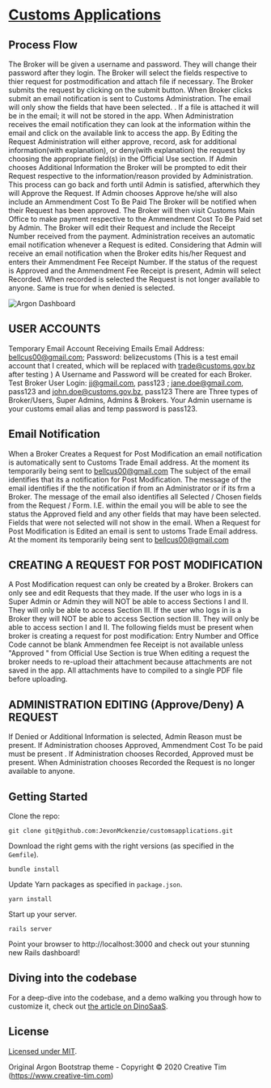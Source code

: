 # [Customs Applications](http://customsapplications.herokuapp.com/)

## Process Flow
The Broker will be given a username and password. They will change their password after they login.
The Broker will select the fields respective to thier request for postmodification and attach file if necessary.
The Broker submits the request by clicking on the submit button.
When Broker clicks submit an email notification is sent to Customs Administration. The email will only show the fields that have been selected. . If a file is attached it will be in the email; it will not be stored in the app.
When Administration receives the email notification they can look at the information within the email and click on the available link to access the app.
By Editing the Request Administration will either approve, record, ask for additional information(with explanation), or deny(with explanation) the request by choosing the appropriate field(s) in the Official Use section.
If Admin chooses Additional Information the Broker will be prompted to edit their Request respective to the information/reason provided by Administration. This process can go back and forth until Admin is satisfied, afterwhich they will Approve the Request.
If Admin chooses Approve he/she will also include an Ammendment Cost To Be Paid
The Broker will be notified when their Request has been approved.
The Broker will then visit Customs Main Office to make payment respective to the Ammendment Cost To Be Paid set by Admin.
The Broker will edit their Request and include the Receipt Number received from the payment.
Administration receives an automatic email notification whenever a Request is edited. Considering that Admin will receive an email notification when the Broker edits his/her Request and enters their Ammendment Fee Receipt Number.
If the status of the request is Approved and the Ammendment Fee Receipt is present, Admin will select Recorded.
When recorded is selected the Request is not longer available to anyone. Same is true for when denied is selected.


![Argon Dashboard](http://www.jevon-mckenzie.com/refund%20of%20duty.png)

## USER ACCOUNTS
Temporary Email Account Receiving Emails
Email Address: bellcus00@gmail.com; Password: belizecustoms (This is a test email account that I created, which will be replaced with trade@customs.gov.bz after testing )
A Username and Password will be created for each Broker. Test Broker User Login: jj@gmail.com, pass123 ; jane.doe@gmail.com, pass123 and john.doe@customs.gov.bz, pass123
There are Three types of Broker/Users, Super Admins, Admins & Brokers. Your Admin username is your customs email alias and temp password is pass123.

## Email Notification
When a Broker Creates a Request for Post Modification an email notification is automatically sent to Customs Trade Email address. At the moment its temporarily being sent to bellcus00@gmail.com
The subject of the email identifies that its a notification for Post Modification. The message of the email identifies if the the notification if from an Administrator or if its frm a Broker.
The message of the email also identifies all Selected / Chosen fields from the Request / Form. I.E. within the email you will be able to see the status the Approved field and any other fields that may have been selected. Fields that were not selected will not show in the email.
When a Request for Post Modification is Edited an email is sent to ustoms Trade Email address. At the moment its temporarily being sent to bellcus00@gmail.com

## CREATING A REQUEST FOR POST MODIFICATION
A Post Modification request can only be created by a Broker.
Brokers can only see and edit Requests that they made.
If the user who logs in is a Super Admin or Admin they will NOT be able to access Sections I and II. They will only be able to access Section III.
If the user who logs in is a Broker they will NOT be able to access Section section III. They will only be able to access section I and II.
The following fields must be present when broker is creating a request for post modification:
Entry Number and Office Code cannot be blank
Ammendmen fee Receipt is not available unless "Approved " from Official Use Section is true
When editing a request the broker needs to re-upload their attachment because attachments are not saved in the app. All attachments have to compiled to a single PDF file before uploading.

## ADMINISTRATION EDITING (Approve/Deny) A REQUEST
If Denied or Additional Information is selected, Admin Reason must be present.
If Administration chooses Approved, Ammendment Cost To be paid must be present .
If Administration chooses Recorded, Approved must be present.
When Administration chooses Recorded the Request is no longer available to anyone.
## Getting Started
Clone the repo:

`git clone git@github.com:JevonMckenzie/customsapplications.git`

Download the right gems with the right versions (as specified in the `Gemfile`).

`bundle install`

Update Yarn packages as specified in `package.json`.

`yarn install`

Start up your server.

`rails server`

Point your browser to http://localhost:3000 and check out your stunning new Rails dashboard!

## Diving into the codebase
For a deep-dive into the codebase, and a demo walking you through how to customize it, check out [the article on DinoSaaS](https://www.dinosaas.com/articles/starter-app-1-argon).

## License
[Licensed under MIT](https://github.com/Dino-SaaS/Argon/blob/master/LICENSE.md).

Original Argon Bootstrap theme - Copyright © 2020 Creative Tim (https://www.creative-tim.com)
